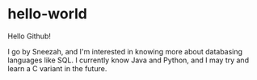 # hello-world

Hello Github!

I go by Sneezah, and I'm interested in knowing more about databasing languages like SQL. I currently know Java and Python, and I may try and learn a C variant in the future.

